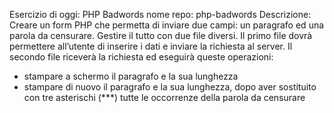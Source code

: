 Esercizio di oggi: PHP Badwords
nome repo: php-badwords
Descrizione:
Creare un form PHP che permetta di inviare due campi: un paragrafo ed una parola da censurare.
Gestire il tutto con due file diversi.
Il primo file dovrà permettere all’utente di inserire i dati e inviare la richiesta al server.
Il secondo file riceverà la richiesta ed eseguirà queste operazioni:

- stampare a schermo il paragrafo e la sua lunghezza
- stampare di nuovo il paragrafo e la sua lunghezza, dopo aver sostituito con tre asterischi (\*\*\*) tutte le occorrenze della parola da censurare
